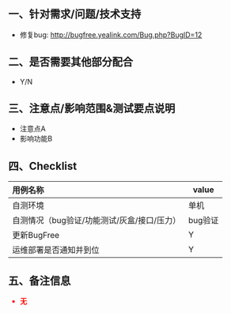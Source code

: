 ## 一、针对需求/问题/技术支持
- 修复bug: http://bugfree.yealink.com/Bug.php?BugID=12

## 二、是否需要其他部分配合
- Y/N 

## 三、注意点/影响范围&测试要点说明
- 注意点A
- 影响功能B

## 四、Checklist
| 用例名称                                       | value   |
| :--------------------------------------------- | ------- |
| 自测环境                                       | 单机    |
| 自测情况（bug验证/功能测试/灰盒/接口/压力）    | bug验证 |
| 更新BugFree                                    | Y     |
| 运维部署是否通知并到位                         | Y     |

## 五、备注信息 
<font style="font-weight:bold; color:red">

- 无

</font>
